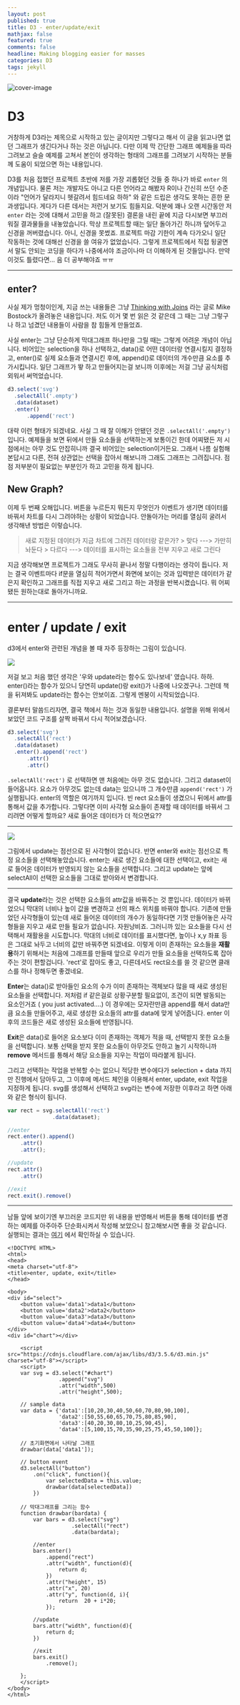 ```yaml
---
layout: post
published: true
title: D3 - enter/update/exit
mathjax: false
featured: true
comments: false
headline: Making blogging easier for masses
categories: D3
tags: jekyll
---
```


![cover-image](../../images/old-book.jpg)

# D3

거창하게 D3라는 제목으로 시작하고 있는 글이지만 그렇다고 해서 이 글을 읽고나면 없던 그래프가 생긴다거나 하는 것은 아닙니다. 다만 이제 막 간단한 그래프 예제들을 따라 그려보고 슬슬 예제를 고쳐서 본인이 생각하는 형태의 그래프를 그려보기 시작하는 분들께 도움이 되었으면 하는 내용입니다. 

D3를 처음 접했던 프로젝트 초반에 저를 가장 괴롭혔던 것들 중 하나가 바로 `enter` 의 개념입니다. 물론 저는 개발자도 아니고 다른 언어라고 해봤자 R이나 간신히 쓰던 수준이라 "언어가 달라지니 헷갈려서 힘드네요 하하" 와 같은 드립은 생각도 못하는 흔한 문과생입니다. 게다가 다른 데서는 저런거 보기도 힘들지요. 덕분에 꽤나 오랜 시간동안 저 `enter` 라는 것에 대해서 고민을 하고 (잘못된) 결론을 내린 끝에 지금 다시보면 부끄러워질 결과물들을 내놓았습니다. 막상 프로젝트할 때는 일단 돌아가긴 하니까 덮어두고 신경을 꺼버렸습니다. 아니, 신경을 못썼죠. 프로젝트 마감 기한이 계속 다가오니 일단 작동하는 것에 대해선 신경을 쓸 여유가 없었습니다. 그렇게 프로젝트에서 직접 뒹굴면서 말도 안되는 코딩을 하다가 나중에서야 조금이나마 더 이해하게 된 것들입니다. 만약 이것도 틀렸다면... 음 더 공부해야죠 ㅠㅠ

---

## enter?

사실 제가 멍청이인게, 지금 쓰는 내용들은 그냥 [Thinking with Joins](http://bost.ocks.org/mike/join/) 라는 글로 Mike Bostock가 올려놓은 내용입니다. 저도 이거 몇 번 읽은 것 같은데 그 때는 그냥 그렇구나 하고 넘겼던 내용들이 사람을 참 힘들게 만들었죠. 

사실 enter는 그냥 단순하게 막대그래프 하나만을 그릴 때는 그렇게 어려운 개념이 아닙니다. 비어있는 selection을 하나 선택하고, data()로 어떤 데이터랑 연결시킬지 결정하고, enter()로 실제 요소들과 연결시킨 후에, append()로 데이터의 개수만큼 요소를 추가시킵니다. 일단 그래프가 뙇 하고 만들어지는걸 보니까 이후에는 저걸 그냥 공식처럼 외워서 써먹었습니다.

```javascript
d3.select('svg')
  .selectAll('.empty')
  .data(dataset)
  .enter()
	  .append('rect')
```

대략 이런 형태가 되겠네요. 사실 그 때 잘 이해가 안됐던 것은 `.selectAll('.empty')` 입니다. 예제들을 보면 뒤에서 만들 요소들을 선택하는게 보통이긴 한데 어찌됐든 저 시점에서는 아무 것도 안잡히니까 결국 비어있는 selection이거든요. 그래서 나름 실험해본답시고 다른, 전혀 상관없는 선택을 잡아서 해보니까 그래도 그래프는 그려집니다. 점점 저부분이 필요없는 부분인가 하고 고민을 하게 됩니다.

## New Graph?

이제 두 번째 오해입니다. 버튼을 누르든지 뭐든지 무엇인가 이벤트가 생기면 데이터를 바꿔서 차트를 다시 그려야하는 상황이 되었습니다. 안돌아가는 머리를 열심히 굴려서 생각해낸 방법은 이렇습니다.

> 새로 지정된 데이터가 지금 차트에 그려진 데이터랑 같은가?
	> 맞다 ---> 가만히 놔둔다
	> 다르다 ---> 데이터를 표시하는 요소들을 전부 지우고 새로 그린다

지금 생각해보면 프로젝트가 그래도 무사히 끝나서 정말 다행이라는 생각이 듭니다. 저는 결국 이벤트마다 if문을 열심히 적어가면서 화면에 보이는 것과 입력받은 데이터가 같은지 확인하고 그래프를 직접 지우고 새로 그리고 하는 과정을 반복시켰습니다. 뭐 어찌됐든 원하는대로 돌아가니까요. 

---

# enter / update / exit

d3에서 enter와 관련된 개념을 볼 때 자주 등장하는 그림이 있습니다. 

![](http://dl.dropbox.com/s/l7bin3l0kg2kpxs/d3_enter_update_exit01.PNG)

저걸 보고 처음 했던 생각은 '우와 update라는 함수도 있나보네' 였습니다. 하하. enter()라는 함수가 있으니 당연히 update()랑 exit()가 나중에 나오겠구나. 그런데 책을 뒤져봐도 update라는 함수는 안보이죠. 그렇게 멘붕이 시작되었습니다.

결론부터 말씀드리자면, 결국 책에서 하는 것과 동일한 내용입니다. 설명을 위해 위에서 보았던 코드 구조를 살짝 바꿔서 다시 적어보겠습니다.

```javascript
d3.select('svg')
  .selectAll('rect')
  .data(dataset)
  .enter().append('rect')
	  .attr()
	  .attr()
```

`.selectAll('rect')` 로 선택하면 맨 처음에는 아무 것도 없습니다. 그리고 dataset이 들어옵니다. 요소가 아무것도 없는데 data는 있으니까 그 개수만큼 `append('rect')` 가 실행됩니다. enter의 역할은 여기까지 입니다. 빈 rect 요소들이 생겼으니 뒤에서 attr를 통해서 값을 추가합니다. 그렇다면 이미 사각형 요소들이 존재할 때 데이터를 바꿔서 그리려면 어떻게 할까요? 새로 들어온 데이터가 더 적으면요??

---

![](http://dl.dropbox.com/s/ph3hre70r0n32ct/d3_enter_update_exit02.PNG)

그림에서 update는 점선으로 된 사각형이 없습니다. 반면 enter와 exit는 점선으로 특정 요소들을 선택해놓았습니다. enter는 새로 생긴 요소들에 대한 선택이고, exit는 새로 들어온 데이터가 반영되지 않는 요소들을 선택합니다. 그리고 update는 앞에 selectAll이 선택한 요소들을 그대로 받아와서 변경합니다.

---

결국 **update**라는 것은 선택한 요소들의 attr값을 바꿔주는 것 뿐입니다. 데이터가 바뀌었으니 막대의 너비나 높이 값을 변경하고 선의 패스 위치를 바꿔야 합니다. 기존에 만들었던 사각형들이 있는데 새로 들어온 데이터의 개수가 동일하다면 기껏 만들어놓은 사각형들을 지우고 새로 만들 필요가 없습니다. 자원낭비죠. 그러니까 있는 요소들을 다시 선택해서 재활용을 시도합니다. 막대의 너비로 데이터를 표시했다면, 높이나 x,y 좌표 등은 그대로 놔두고 너비의 값만 바꿔주면 되겠네요. 이렇게 이미 존재하는 요소들을 **재활용**하기 위해서는 처음에 그래프를 만들때 앞으로 우리가 만들 요소들을 선택하도록 잡아주는 것이 편할겁니다. 'rect'로 잡아도 좋고, 다른데서도 rect요소를 쓸 것 같으면 클래스를 하나 정해두면 좋겠네요.

**Enter**는 data()로 받아들인 요소의 수가 이미 존재하는 객체보다 많을 때 새로 생성된 요소들을 선택합니다. 저처럼 if 같은걸로 상황구분할 필요없이, 조건이 되면 발동되는 요소인거죠 ( you just activated....) 이 경우에는 모자란만큼 append를 해서 data만큼 요소들 만들어주고, 새로 생성한 요소들의 attr를 data에 맞게 넣어줍니다. enter 이후의 코드들은 새로 생성된 요소들에 반영됩니다.

**Exit**은 data()로 들어온 요소보다 이미 존재하는 객체가 적을 때, 선택받지 못한 요소들을 선택합니다. 보통 선택을 받지 못한 요소들이 아무것도 안하고 놀기 시작하니까 **remove** 메서드를 통해서 해당 요소들을 지우는 작업이 따라붙게 됩니다.

그리고 선택하는 작업을 반복할 수는 없으니 적당한 변수에다가 selection + data 까지만 진행에서 담아두고, 그 이후에 메서드 체인을 이용해서 enter, update, exit 작업을 지정하게 됩니다. svg를 생성해서 선택하고 svg라는 변수에 저장한 이후라고 하면 아래와 같은 형식이 됩니다.

```javascript
var rect = svg.selectAll('rect')
			  .data(dataset);

//enter
rect.enter().append()
	.attr()
	.attr();

//update
rect.attr()
	.attr()

//exit	
rect.exit().remove()
```

---

남들 앞에 보이기엔 부끄러운 코드지만 위 내용을 반영해서 버튼을 통해 데이터를 변경하는 예제를 아주아주 단순화시켜서 작성해 보았으니 참고해보시면 좋을 것 같습니다. 실행되는 결과는 [여기](http://lumiamitie.github.io/d3datavis/d3_enter_update_exit.html) 에서 확인하실 수 있습니다.

```
<!DOCTYPE HTML>
<html>
<head>
<meta charset="utf-8">
<title>enter, update, exit</title>
</head>

<body>
<div id="select">
	<button value='data1'>data1</button>
	<button value='data2'>data2</button>
	<button value='data3'>data3</button>
	<button value='data4'>data4</button>
</div>
<div id="chart"></div>

	<script src="https://cdnjs.cloudflare.com/ajax/libs/d3/3.5.6/d3.min.js" charset="utf-8"></script>
	<script>
	var svg = d3.select("#chart")
				.append("svg")
				.attr("width",500)
				.attr("height",500);
	
	// sample data
	var data = {'data1':[10,20,30,40,50,60,70,80,90,100],
				'data2':[50,55,60,65,70,75,80,85,90],
				'data3':[40,20,30,80,10,25,90,45],
				'data4':[5,100,15,70,35,90,25,75,45,50,100]};
	
	// 초기화면에서 나타날 그래프
	drawbar(data['data1']);
	
	// button event	
	d3.selectAll("button")
		.on("click", function(){
			var selectedData = this.value;
			drawbar(data[selectedData])
		})
	
	// 막대그래프를 그리는 함수	
	function drawbar(bardata) {
		var bars = d3.select("svg")
					.selectAll("rect")
					.data(bardata);
		
		//enter			
		bars.enter()
			.append("rect")
			.attr("width", function(d){
				return d;
			})
			.attr("height", 15)
			.attr("x", 20)
			.attr("y", function(d, i){
				return	20 + i*20;
			});

		//update
		bars.attr("width", function(d){
			return d;
		})

		//exit
		bars.exit()
			.remove();
			
	};
	</script>
</body>
</html>
```



